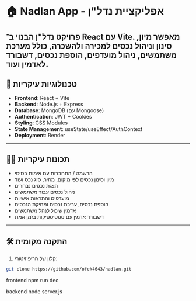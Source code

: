 # 🏠 Nadlan App - אפליקציית נדל"ן

## פרויקט נדל"ן הבנוי ב־ React עם Vite. מאפשר מיון, סינון וניהול נכסים למכירה ולהשכרה, כולל מערכת משתמשים, ניהול מועדפים, הוספת נכסים, דשבורד לאדמין ועוד.

## 🚀 טכנולוגיות עיקריות

- **Frontend**: React + Vite
- **Backend**: Node.js + Express
- **Database**: MongoDB (עם Mongoose)
- **Authentication**: JWT + Cookies
- **Styling**: CSS Modules
- **State Management**: useState/useEffect/AuthContext
- **Deployment**: Render

---

## 🧑‍💻 תכונות עיקריות

- הרשמה / התחברות עם אימות בסיסי
- מיון וסינון נכסים לפי מיקום, מחיר, סוג נכס ועוד
- הצגת נכסים נבחרים
- ניהול נכסים עבור משתמשים
- מועדפים והתראות אישיות
- הוספת נכסים, עריכת נכסים ומחיקת הנכסים
- אדמין שיכול לנהל משתמשים
- דשבורד אדמין עם סטטיסטיקות בזמן אמת

---

## 🛠️ התקנה מקומית

1. קלון של הריפוזיטורי:

```bash
git clone https://github.com/ofek4643/nadlan.git
```

frontend
npm run dec

backend
node server.js
